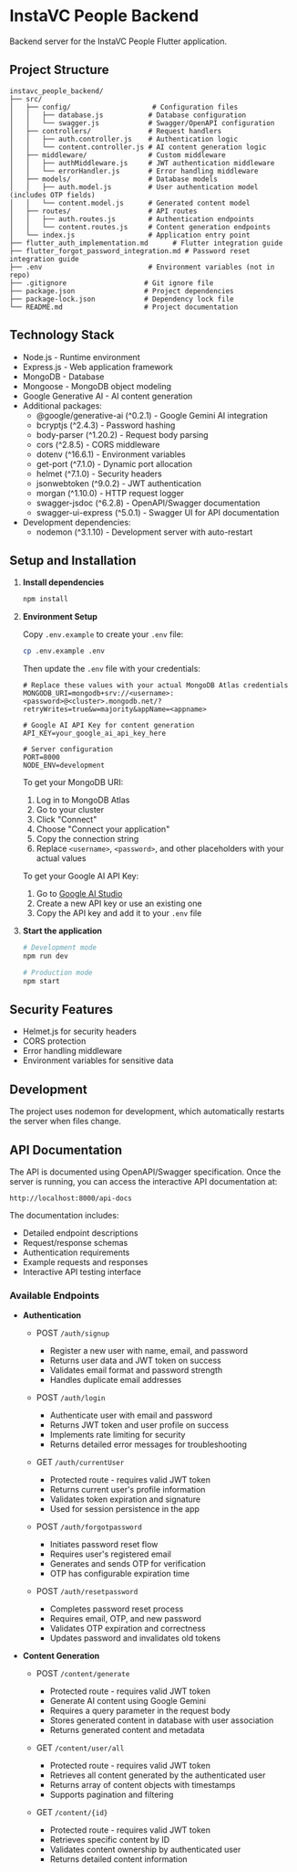# InstaVC People Backend

Backend server for the InstaVC People Flutter application.

## Project Structure

```
instavc_people_backend/
├── src/
│   ├── config/                    # Configuration files
│   │   ├── database.js           # Database configuration
│   │   └── swagger.js            # Swagger/OpenAPI configuration
│   ├── controllers/              # Request handlers
│   │   ├── auth.controller.js    # Authentication logic
│   │   └── content.controller.js # AI content generation logic
│   ├── middleware/               # Custom middleware
│   │   ├── authMiddleware.js     # JWT authentication middleware
│   │   └── errorHandler.js       # Error handling middleware
│   ├── models/                   # Database models
│   │   ├── auth.model.js         # User authentication model (includes OTP fields)
│   │   └── content.model.js      # Generated content model
│   ├── routes/                   # API routes
│   │   ├── auth.routes.js        # Authentication endpoints
│   │   └── content.routes.js     # Content generation endpoints
│   └── index.js                  # Application entry point
├── flutter_auth_implementation.md      # Flutter integration guide
├── flutter_forgot_password_integration.md # Password reset integration guide
├── .env                          # Environment variables (not in repo)
├── .gitignore                   # Git ignore file
├── package.json                 # Project dependencies
├── package-lock.json            # Dependency lock file
└── README.md                    # Project documentation
```

## Technology Stack

- Node.js - Runtime environment
- Express.js - Web application framework
- MongoDB - Database
- Mongoose - MongoDB object modeling
- Google Generative AI - AI content generation
- Additional packages:
  - @google/generative-ai (^0.2.1) - Google Gemini AI integration
  - bcryptjs (^2.4.3) - Password hashing
  - body-parser (^1.20.2) - Request body parsing
  - cors (^2.8.5) - CORS middleware
  - dotenv (^16.6.1) - Environment variables
  - get-port (^7.1.0) - Dynamic port allocation
  - helmet (^7.1.0) - Security headers
  - jsonwebtoken (^9.0.2) - JWT authentication
  - morgan (^1.10.0) - HTTP request logger
  - swagger-jsdoc (^6.2.8) - OpenAPI/Swagger documentation
  - swagger-ui-express (^5.0.1) - Swagger UI for API documentation
- Development dependencies:
  - nodemon (^3.1.10) - Development server with auto-restart

## Setup and Installation

1. **Install dependencies**
   ```bash
   npm install
   ```

2. **Environment Setup**
   
   Copy `.env.example` to create your `.env` file:
   ```bash
   cp .env.example .env
   ```
   
   Then update the `.env` file with your credentials:
   ```
   # Replace these values with your actual MongoDB Atlas credentials
   MONGODB_URI=mongodb+srv://<username>:<password>@<cluster>.mongodb.net/?retryWrites=true&w=majority&appName=<appname>
   
   # Google AI API Key for content generation
   API_KEY=your_google_ai_api_key_here
   
   # Server configuration
   PORT=8000
   NODE_ENV=development
   ```
   
   To get your MongoDB URI:
   1. Log in to MongoDB Atlas
   2. Go to your cluster
   3. Click "Connect"
   4. Choose "Connect your application"
   5. Copy the connection string
   6. Replace `<username>`, `<password>`, and other placeholders with your actual values
   
   To get your Google AI API Key:
   1. Go to [Google AI Studio](https://makersuite.google.com/app/apikey)
   2. Create a new API key or use an existing one
   3. Copy the API key and add it to your `.env` file

3. **Start the application**
   ```bash
   # Development mode
   npm run dev

   # Production mode
   npm start
   ```

## Security Features

- Helmet.js for security headers
- CORS protection
- Error handling middleware
- Environment variables for sensitive data

## Development

The project uses nodemon for development, which automatically restarts the server when files change.

## API Documentation

The API is documented using OpenAPI/Swagger specification. Once the server is running, you can access the interactive API documentation at:

```
http://localhost:8000/api-docs
```

The documentation includes:
- Detailed endpoint descriptions
- Request/response schemas
- Authentication requirements
- Example requests and responses
- Interactive API testing interface

### Available Endpoints

- **Authentication**
  - POST `/auth/signup`
    - Register a new user with name, email, and password
    - Returns user data and JWT token on success
    - Validates email format and password strength
    - Handles duplicate email addresses

  - POST `/auth/login`
    - Authenticate user with email and password
    - Returns JWT token and user profile on success
    - Implements rate limiting for security
    - Returns detailed error messages for troubleshooting

  - GET `/auth/currentUser`
    - Protected route - requires valid JWT token
    - Returns current user's profile information
    - Validates token expiration and signature
    - Used for session persistence in the app

  - POST `/auth/forgotpassword`
    - Initiates password reset flow
    - Requires user's registered email
    - Generates and sends OTP for verification
    - OTP has configurable expiration time

  - POST `/auth/resetpassword`
    - Completes password reset process
    - Requires email, OTP, and new password
    - Validates OTP expiration and correctness
    - Updates password and invalidates old tokens

- **Content Generation**
  - POST `/content/generate`
    - Protected route - requires valid JWT token
    - Generate AI content using Google Gemini
    - Requires a query parameter in the request body
    - Stores generated content in database with user association
    - Returns generated content and metadata

  - GET `/content/user/all`
    - Protected route - requires valid JWT token
    - Retrieves all content generated by the authenticated user
    - Returns array of content objects with timestamps
    - Supports pagination and filtering

  - GET `/content/{id}`
    - Protected route - requires valid JWT token
    - Retrieves specific content by ID
    - Validates content ownership by authenticated user
    - Returns detailed content information
